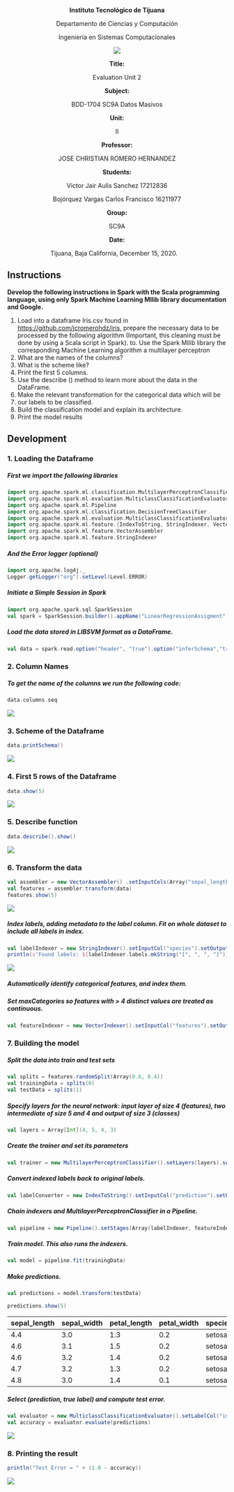 <div align="center">

**Instituto Tecnológico de Tijuana**

Departamento de Ciencias y Computación

Ingeniería en Sistemas Computacionales
 
 [![](https://upload.wikimedia.org/wikipedia/commons/2/2e/ITT.jpg)](https://upload.wikimedia.org/wikipedia/commons/2/2e/ITT.jpg)

**Title:**

Evaluation Unit 2

**Subject:**

BDD-1704 SC9A Datos Masivos

**Unit:**

II

**Professor:**

JOSE CHRISTIAN ROMERO HERNANDEZ

**Students:**

Victor Jair Aulis Sanchez 
17212836

Bojórquez Vargas Carlos Francisco
16211977

**Group:**

SC9A

**Date:**

Tijuana, Baja California, December 15, 2020. 
</div>

## Instructions
**Develop the following instructions in Spark with the Scala programming language, using only Spark Machine Learning Mllib library documentation and Google.**

1. Load into a dataframe Iris.csv found in https://github.com/jcromerohdz/iris, prepare the necessary data to be processed by the following algorithm (Important, this cleaning must be done by using a Scala script in Spark). to. Use the Spark Mllib library the corresponding Machine Learning algorithm a multilayer perceptron
2. What are the names of the columns?
3. What is the scheme like?
4. Print the first 5 columns.
5. Use the describe () method to learn more about the data in the DataFrame.
6. Make the relevant transformation for the categorical data which will be
7. our labels to be classified.
8. Build the classification model and explain its architecture.
9. Print the model results

## Development

### 1. Loading the Dataframe
##### First we import the following libraries
```scala
import org.apache.spark.ml.classification.MultilayerPerceptronClassifier
import org.apache.spark.ml.evaluation.MulticlassClassificationEvaluator
import org.apache.spark.ml.Pipeline
import org.apache.spark.ml.classification.DecisionTreeClassifier
import org.apache.spark.ml.evaluation.MulticlassClassificationEvaluator
import org.apache.spark.ml.feature.{IndexToString, StringIndexer, VectorIndexer}
import org.apache.spark.ml.feature.VectorAssembler
import org.apache.spark.ml.feature.StringIndexer
```

##### And the Error logger (optional)
```scala
import org.apache.log4j._
Logger.getLogger("org").setLevel(Level.ERROR)
```

##### Initiate a Simple Session in Spark
```scala
import org.apache.spark.sql.SparkSession
val spark = SparkSession.builder().appName("LinearRegressionAssigment").getOrCreate()

```
##### Load the data stored in LIBSVM format as a DataFrame.
```scala
val data = spark.read.option("header", "true").option("inferSchema","true")csv("iris.csv")

```
### 2. Column Names
##### To get the name of the columns we run the following code:
```scala
data.columns.seq
```
![](https://lh3.googleusercontent.com/pw/ACtC-3d9nrTtyPPRKsoOsIAFues5cqh4M-NqbTLvczwd3TasolOHATLfBrP-O0c-66mEGUxUTE3f07BI5vMBSlJW_Jk5lj_SlrekjqCp6DwFC6y4KrO3aRx7_1h2gkFNHdvB2XbTyDIsO5R2CG6vwWdiCG-1=w1168-h56-no?authuser=1)

### 3. Scheme of the Dataframe
```scala
data.printSchema()
```
![](https://lh3.googleusercontent.com/pw/ACtC-3cdvvfLlxL_KUfmm6Vg3sgjqzqkTHaiovBNdtvp5o6c8bKvRvt_qm-JzQExQGZROiaHLO6SdiNNscLUtrzBQa-BG3kQOr5Bry8_-q7PHgMqxOOVbiIVeZfIcLkzpfhTgH86SUEOAy7EWvbmrVu1fTp7=w413-h156-no?authuser=1)

### 4. First 5 rows of the Dataframe
```scala
data.show(5)
```
![](https://lh3.googleusercontent.com/pw/ACtC-3dFBzCCMfi76YQ4mLYbaXe7WDx-pziwQYRyW6v7YNcQwGNBv3Ep2tC7aDpQ64Vj7Yk44xoCQOf-hpKTacd9sxgOfTdx0DkPpqz6sBscAcJlMXcvnF6OmtrLn2-10d-WQYEqpEZI7HwHVDZRcLTiQGL-=w552-h233-no?authuser=1)

### 5. Describe function
```scala
data.describe().show()
```
![](https://lh3.googleusercontent.com/pw/ACtC-3euyBfi9jBXgDxMVDUyAhcUcjOq2QrOSV2szA-p8Yb_c9Y21_xREbZd19x9tSkzEnCpRKd1mvVGJDAUWwQT47rbvt0aFRM0ij9-TOv-8S913BpTgidmh5aMotoMSckCHZc3pq74Ol3AF5prfMebDIaa=w902-h224-no?authuser=1)

### 6. Transform the data

```scala
val assembler = new VectorAssembler() .setInputCols(Array("sepal_length", "sepal_width", "petal_length", "petal_width")).setOutputCol("features")
val features = assembler.transform(data)
features.show(5)
```
![](https://lh3.googleusercontent.com/pw/ACtC-3dmGFFu5f6lCUE--MZ_HHEMugeKDq5x7VCxxyLkn4WY47yH-PdVDLHesI5XhjK9TCOQGWS6P_D_7msqxk5N6eGnIdzBGU7s8JTOr3wNKGcOpe136rPvOm1ydmuUulVQRmaJH6blC2-CRq9TEFlWd68S=w735-h236-no?authuser=1)

##### Index labels, adding metadata to the label column. Fit on whole dataset to include all labels in index.
```scala
val labelIndexer = new StringIndexer().setInputCol("species").setOutputCol("indexedLabel").fit(features)
println(s"Found labels: ${labelIndexer.labels.mkString("[", ", ", "]")}")
```
![](https://lh3.googleusercontent.com/pw/ACtC-3eXWYBPyumpzdwBelN75YTSWYKmgGJ3KikSdx9wRRdFfKYK_Bk5LHRyvoA8Jhs43hM2Tq-0vKztwOooDF4xPVCGnTCDIZXH9vUtxclt5QRMielg2hqEgcBHwxXzXite2tU3OkrcG2eYGTmkLbWZoAj2=w736-h50-no?authuser=1)

##### Automatically identify categorical features, and index them.
##### Set maxCategories so features with > 4 distinct values are treated as continuous.
```scala
val featureIndexer = new VectorIndexer().setInputCol("features").setOutputCol("indexedFeatures").setMaxCategories(4).fit(features)
```

### 7. Building the model

##### Split the data into train and test sets
```scala
val splits = features.randomSplit(Array(0.6, 0.4))
val trainingData = splits(0)
val testData = splits(1)
```

##### Specify layers for the neural network: input layer of size 4 (features), two intermediate of size 5 and 4 and output of size 3 (classes)
```scala
val layers = Array[Int](4, 5, 4, 3)
```

##### Create the trainer and set its parameters
```scala
val trainer = new MultilayerPerceptronClassifier().setLayers(layers).setLabelCol("indexedLabel").setFeaturesCol("indexedFeatures").setBlockSize(128).setSeed(System.currentTimeMillis).setMaxIter(200)
```

##### Convert indexed labels back to original labels.
```scala
val labelConverter = new IndexToString().setInputCol("prediction").setOutputCol("predictedLabel").setLabels(labelIndexer.labels)
```

##### Chain indexers and MultilayerPerceptronClassifier in a Pipeline.
```scala
val pipeline = new Pipeline().setStages(Array(labelIndexer, featureIndexer, trainer, labelConverter))
```

##### Train model. This also runs the indexers.
```scala
val model = pipeline.fit(trainingData)
```

##### Make predictions.
```scala
val predictions = model.transform(testData)

predictions.show(5)
```
|sepal_length|sepal_width|petal_length|petal_width|species|         features|indexedLabel|  indexedFeatures|       rawPrediction|         probability|prediction|predictedLabel|
|------------|-----------|------------|-----------|-------|-----------------|------------|-----------------|--------------------|--------------------|----------|--------------|
|         4.4|        3.0|         1.3|        0.2| setosa|[4.4,3.0,1.3,0.2]|         2.0|[4.4,3.0,1.3,0.2]|[20.1869155402809...|[3.61957603100262...|       2.0| setosa|
|         4.6|        3.1|         1.5|        0.2| setosa|[4.6,3.1,1.5,0.2]|         2.0|[4.6,3.1,1.5,0.2]|[20.1579213859244...|[3.14112029754076...|       2.0|    setosa|
|         4.6|        3.2|         1.4|        0.2| setosa|[4.6,3.2,1.4,0.2]|         2.0|[4.6,3.2,1.4,0.2]|[20.1256845773732...|[2.68302646169199...|       2.0|    setosa|
|         4.7|        3.2|         1.3|        0.2| setosa|[4.7,3.2,1.3,0.2]|         2.0|[4.7,3.2,1.3,0.2]|[20.1064665070265...|[2.44237687797988...|       2.0|    setosa|
|         4.8|        3.0|         1.4|        0.1| setosa|[4.8,3.0,1.4,0.1]|         2.0|[4.8,3.0,1.4,0.1]|[20.0672979638336...|[2.01666078887648...|       2.0|    setosa|



##### Select (prediction, true label) and compute test error.
```scala
val evaluator = new MulticlassClassificationEvaluator().setLabelCol("indexedLabel").setPredictionCol("prediction").setMetricName("accuracy")
val accuracy = evaluator.evaluate(predictions)
```
![](https://lh3.googleusercontent.com/pw/ACtC-3fDPCgiG4PEi_W-bNKfz3xaf25VLQBvwf_tkrZQETdHdmKeTLc3boxZMdu2awxwxjMW-_mjNEamMidFJ8DnitTbn0NGi3ktwsAEpZ7PPPHMY-l2LGiNM3oO9_Ek9iGjBFo5YKACHMEQnR67Hd6Oqrhh=w497-h55-no?authuser=1)


### 8. Printing the result
```scala
println("Test Error = " + (1.0 - accuracy))
```
![](https://lh3.googleusercontent.com/pw/ACtC-3fWDRWIeQnYLLU5kmOh3THlaxHrHeySmUMrBCeyJjtY3Fxv-ub-KwVGlcb112Nl9i918kpUNORo91sN4I3XaA9O3xGaNmiq_C6W4EkZlE-eOBqNudQq9EEkM4bhYTOHL-JVfPDyiAq1KfAuQY7PxDWp=w471-h50-no?authuser=1)
